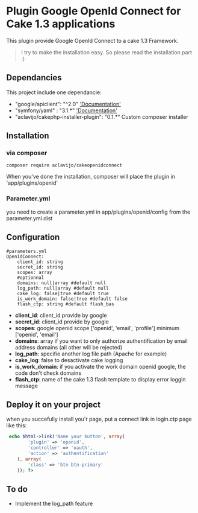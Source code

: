 # Plugin Google OpenId Connect for Cake 1.3 applications

This plugin provide Google OpenId Connect to a cake 1.3 Framework.

> I try to make the installation easy. So please read the installation part :)

## Dependancies

This project include one dependancie:
- "google/apiclient": "^2.0" ['Documentation'](https://github.com/google/google-api-php-client)
- "symfony/yaml" :    "3.1.*" ['Documentation'](http://symfony.com/doc/current/components/yaml.html)
- "aclavijo/cakephp-installer-plugin": "0.1.*" Custom composer installer

## Installation

### via composer

```
composer require aclavijo/cakeopenidconnect
```

When you've done the installation, composer will place the plugin in 'app/plugins/openid'

### Parameter.yml

you need to create a parameter.yml in app/plugins/openid/config from the parameter.yml.dist

## Configuration

```
#parameters.yml
OpenidConnect:
    client_id: string
    secret_id: string
    scopes: array
    #optionnal
    domains: null|array #default null
    log_path: null|array #default null
    cake_log: false|true #default true
    is_work_domain: false|true #default false
    flash_ctp: string #default flash_bas
```

- **client_id**: client_id provide by google
- **secret_id**: client_id provide by google
- **scopes**: google openid scope ['openid', 'email', 'profile'] minimum ['openid', 'email']
- **domains**: array if you want to only authorize authentification by email address domains (all other will be rejected)
- **log_path**: specifie another log file path (Apache for example)
- **cake_log**: false to desactivate cake logging
- **is_work_domain**: if you activate the work domain openid google, the code don't check domains
- **flash_ctp**: name of the cake 1.3 flash template to display error loggin message
## Deploy it on your project

when you succefully install you'r page, put a connect link in login.ctp page like this:
```php
 echo $html->link('Name your button', array(
        'plugin' => 'openid', 
        'controller' => 'oauth',
        'action' => 'authentification' 
    ), array(
        'class' => 'btn btn-primary'
    )); ?>
```
## To do

- Implement the log_path feature